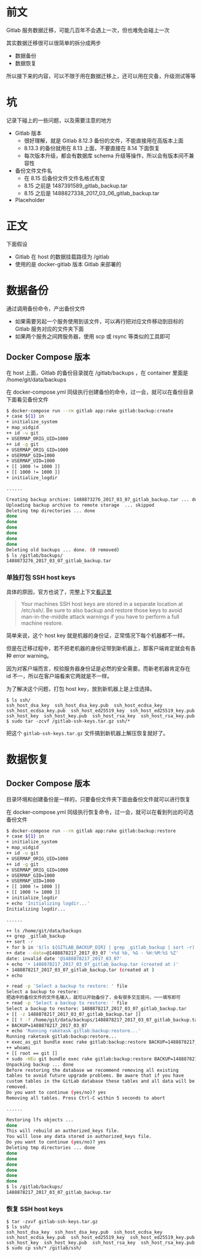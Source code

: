 # 前文

Gitlab 服务数据迁移，可能几百年不会遇上一次，但也难免会碰上一次

其实数据迁移很可以很简单的拆分成两步

- 数据备份
- 数据恢复

所以接下来的内容，可以不限于用在数据迁移上，还可以用在灾备，升级测试等等

# 坑

记录下碰上的一些问题，以及需要注意的地方

- Gitlab 版本
  - 很好理解，就是 Gitlab 8.12.3 备份的文件，不能直接用在高版本上面
  - 8.13.3 的备份就用在 8.13 上面，不要直接在 8.14 下面恢复
  - 每次版本升级，都会有数据库 schema 升级等操作，所以会有版本间不兼容性
- 备份文件文件名
  - 在 8.15 后备份文件文件名格式有变
  - 8.15 之前是 1487391589_gitlab_backup.tar
  - 8.15 之后是 1488827338_2017_03_06_gitlab_backup.tar
- Placeholder

# 正文

下面假设

- Gitlab 在 host 的数据挂载路径为 /gitlab
- 使用的是 docker-gitlab 版本 Gitlab 来部署的

# 数据备份

通过调用备份命令，产出备份文件

- 如果需要另起一个服务使用到该文件，可以再行把对应文件移动到目标的 Gitlab 服务对应的文件夹下面
- 如果两个服务之间跨服务器，使用 scp 或 rsync 等类似的工具即可

## Docker Compose 版本

在 host 上面，Gitlab 的备份目录就在 /gitlab/backups ，在 container 里面是 /home/git/data/backups

在 docker-compose.yml 同级执行创建备份的命令，过一会，就可以在备份目录下面看见备份文件

```sh
$ docker-compose run --rm gitlab app:rake gitlab:backup:create
+ case ${1} in
+ initialize_system
+ map_uidgid
++ id -u git
+ USERMAP_ORIG_UID=1000
++ id -g git
+ USERMAP_ORIG_GID=1000
+ USERMAP_GID=1000
+ USERMAP_UID=1000
+ [[ 1000 != 1000 ]]
+ [[ 1000 != 1000 ]]
+ initialize_logdir

......

Creating backup archive: 1488873276_2017_03_07_gitlab_backup.tar ... done
Uploading backup archive to remote storage  ... skipped
Deleting tmp directories ... done
done
done
done
done
done
done
Deleting old backups ... done. (0 removed)
$ ls /gitlab/backups/
1488873276_2017_03_07_gitlab_backup.tar
```

### 单独打包 SSH host keys

具体的原因，官方也说了，完整上下文[看这里](https://docs.gitlab.com/omnibus/settings/backups.html#backup-and-restore-omnibus-gitlab-configuration)

> Your machines SSH host keys are stored in a separate location at /etc/ssh/. Be sure to also backup and restore those keys to avoid man-in-the-middle attack warnings if you have to perform a full machine restore.

简单来说，这个 host key 就是机器的身份证，正常情况下每个机器都不一样。

但是在迁移过程中，若不把老机器的身份证带到新机器上，那客户端肯定就会有各种 error warning。

因为对客户端而言，校验服务器身份证是必然的安全需要。而新老机器肯定存在 id 不一，所以在客户端看来它两就是不一样。

为了解决这个问题，打包 host key，放到新机器上是上佳选择。

```
$ ls ssh/
ssh_host_dsa_key  ssh_host_dsa_key.pub  ssh_host_ecdsa_key  ssh_host_ecdsa_key.pub  ssh_host_ed25519_key  ssh_host_ed25519_key.pub  ssh_host_key  ssh_host_key.pub  ssh_host_rsa_key  ssh_host_rsa_key.pub
$ sudo tar -zcvf /gitlab-ssh-keys.tar.gz ssh/*
```

把这个 `gitlab-ssh-keys.tar.gz` 文件搞到新机器上解压恢复就好了。

# 数据恢复

## Docker Compose 版本

目录环境和创建备份是一样的，只要备份文件夹下面由备份文件就可以进行恢复

在 docker-compose.yml 同级执行恢复命令，过一会，就可以在看到列出的可选备份文件

```sh
$ docker-compose run --rm gitlab app:rake gitlab:backup:restore
+ case ${1} in
+ initialize_system
+ map_uidgid
++ id -u git
+ USERMAP_ORIG_UID=1000
++ id -g git
+ USERMAP_ORIG_GID=1000
+ USERMAP_GID=1000
+ USERMAP_UID=1000
+ [[ 1000 != 1000 ]]
+ [[ 1000 != 1000 ]]
+ initialize_logdir
+ echo 'Initializing logdir...'
Initializing logdir...

......

++ ls /home/git/data/backups
++ grep _gitlab_backup
++ sort -r
+ for b in '$(ls ${GITLAB_BACKUP_DIR} | grep _gitlab_backup | sort -r)'
++ date --date=@1488878217_2017_03_07 '+%d %b, %G - %H:%M:%S %Z'
date: invalid date '@1488878217_2017_03_07'
+ echo '‣ 1488878217_2017_03_07_gitlab_backup.tar (created at )'
‣ 1488878217_2017_03_07_gitlab_backup.tar (created at )
+ echo

+ read -p 'Select a backup to restore: ' file
Select a backup to restore:
把选中的备份文件的文件名输入，就可以开始备份了，会有很多交互提问，一一填写即可
+ read -p 'Select a backup to restore: ' file
Select a backup to restore: 1488878217_2017_03_07_gitlab_backup.tar
+ [[ -z 1488878217_2017_03_07_gitlab_backup.tar ]]
+ [[ ! -f /home/git/data/backups/1488878217_2017_03_07_gitlab_backup.tar ]]
+ BACKUP=1488878217_2017_03_07
+ echo 'Running raketask gitlab:backup:restore...'
Running raketask gitlab:backup:restore...
+ exec_as_git bundle exec rake gitlab:backup:restore BACKUP=1488878217_2017_03_07
++ whoami
+ [[ root == git ]]
+ sudo -HEu git bundle exec rake gitlab:backup:restore BACKUP=1488878217_2017_03_07
Unpacking backup ... done
Before restoring the database we recommend removing all existing
tables to avoid future upgrade problems. Be aware that if you have
custom tables in the GitLab database these tables and all data will be
removed.
Do you want to continue (yes/no)? yes
Removing all tables. Press Ctrl-C within 5 seconds to abort

......

Restoring lfs objects ...
done
This will rebuild an authorized_keys file.
You will lose any data stored in authorized_keys file.
Do you want to continue (yes/no)? yes
Deleting tmp directories ... done
done
done
done
done
done
done
$ ls /gitlab/backups/
1488878217_2017_03_07_gitlab_backup.tar
```

### 恢复 SSH host keys

```
$ tar -zxvf gitlab-ssh-keys.tar.gz
$ ls ssh/
ssh_host_dsa_key  ssh_host_dsa_key.pub  ssh_host_ecdsa_key  ssh_host_ecdsa_key.pub  ssh_host_ed25519_key  ssh_host_ed25519_key.pub  ssh_host_key  ssh_host_key.pub  ssh_host_rsa_key  ssh_host_rsa_key.pub
$ sudo cp ssh/* /gitlab/ssh/
```